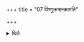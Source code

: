 +++
title = "07 विष्णुक्रमान्क्रामति"

+++

<details><summary>थिते</summary>

विष्णुक्रमान्क्रामति ७
</details>
